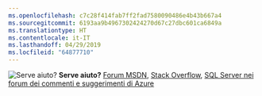 ```yaml
---
ms.openlocfilehash: c7c28f414fab7ff2fad7580090486e4b43b667a4
ms.sourcegitcommit: 6193aa9b4967302424270d67c27dbc601ca6849a
ms.translationtype: HT
ms.contentlocale: it-IT
ms.lasthandoff: 04/29/2019
ms.locfileid: "64877710"
---
```

<Token>![Serve aiuto?](media/needhelp_person_icon.png)  **Serve aiuto?** [Forum MSDN](https://social.msdn.microsoft.com/Forums/sqlserver/home?category=sqlserver&filter=alltypes&sort=lastpostdesc), [Stack Overflow](https://stackoverflow.com/questions/tagged/sql-server), [SQL Server nei forum dei commenti e suggerimenti di Azure](https://feedback.azure.com/forums/908035-sql-server)</Token>
